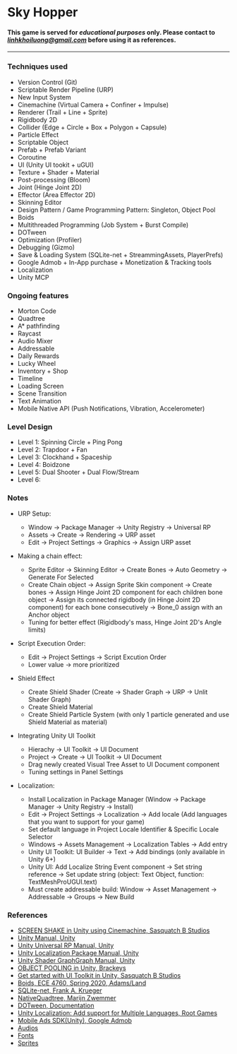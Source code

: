# Sky Hopper

#### This game is served for ***educational purposes*** only. Please contact to *linhkhoiluong@gmail.com* before using it as references.
---
### Techniques used

- Version Control (Git)
- Scriptable Render Pipeline (URP)
- New Input System
- Cinemachine (Virtual Camera + Confiner + Impulse)
- Renderer (Trail + Line + Sprite)
- Rigidbody 2D
- Collider (Edge + Circle + Box + Polygon + Capsule)
- Particle Effect
- Scriptable Object
- Prefab + Prefab Variant
- Coroutine
- UI (Unity UI tookit + uGUI)
- Texture + Shader + Material
- Post-processing (Bloom)
- Joint (Hinge Joint 2D)
- Effector (Area Effector 2D)
- Skinning Editor
- Design Pattern / Game Programming Pattern: Singleton, Object Pool
- Boids
- Multithreaded Programming (Job System + Burst Compile)
- DOTween
- Optimization (Profiler)
- Debugging (Gizmo)
- Save & Loading System (SQLite-net + StreammingAssets, PlayerPrefs)
- Google Admob + In-App purchase + Monetization & Tracking tools
- Localization
- Unity MCP

### Ongoing features
- Morton Code
- Quadtree
- A* pathfinding
- Raycast
- Audio Mixer
- Addressable
- Daily Rewards
- Lucky Wheel
- Inventory + Shop
- Timeline
- Loading Screen
- Scene Transition 
- Text Animation
- Mobile Native API (Push Notifications, Vibration, Accelerometer)

### Level Design

- Level 1: Spinning Circle + Ping Pong
- Level 2: Trapdoor + Fan
- Level 3: Clockhand + Spaceship
- Level 4: Boidzone
- Level 5: Dual Shooter + Dual Flow/Stream
- Level 6: 

### Notes
- URP Setup:
    + Window -> Package Manager -> Unity Registry -> Universal RP
    + Assets -> Create -> Rendering -> URP asset
    + Edit -> Project Settings -> Graphics -> Assign URP asset
- Making a chain effect:
    + Sprite Editor -> Skinning Editor -> Create Bones -> Auto Geometry -> Generate For Selected
    + Create Chain object -> Assign Sprite Skin component -> Create bones -> Assign Hinge Joint 2D component for each children bone object -> Assign its connected rigidbody (in Hinge Joint 2D component) for each bone consecutively -> Bone_0 assign with an Anchor object
    + Tuning for better effect (Rigidbody's mass, Hinge Joint 2D's Angle limits)
- Script Execution Order:
    + Edit -> Project Settings -> Script Excution Order
    + Lower value -> more prioritized
- Shield Effect
    + Create Shield Shader (Create -> Shader Graph -> URP -> Unlit Shader Graph)
    + Create Shield Material
    + Create Shield Particle System (with only 1 particle generated and use Shield Material as material)
- Integrating Unity UI Toolkit
    + Hierachy -> UI Toolkit -> UI Document
    + Project -> Create -> UI Toolkit -> UI Document
    + Drag newly created Visual Tree Asset to UI Document component
    + Tuning settings in Panel Settings

- Localization:
    + Install Localization in Package Manager (Window -> Package Manager -> Unity Registry -> Install)
    + Edit -> Project Settings -> Localization -> Add locale (Add languages that you want to support for your game)
    + Set default language in Project Locale Identifier & Specific Locale Selector
    + Windows -> Assets Management -> Localization Tables -> Add entry
    + Unity UI Toolkit: UI Builder -> Text -> Add bindings (only available in Unity 6+)
    + Unity UI: Add Localize String Event component -> Set string reference -> Set update string (object: Text Object, function: TextMeshProUGUI.text) 
    + Must create addressable build: Window -> Asset Management -> Addressable -> Groups -> New Build

### References
- [SCREEN SHAKE in Unity using Cinemachine, Sasquatch B Studios](https://www.youtube.com/watch?v=CgyLIWyDXqo&list=PLfmYNuLHEy-PQ6j6kki9kmM3Z5CayRSI0&index=4&ab_channel=SasquatchBStudios)
- [Unity Manual, Unity](https://docs.unity3d.com/6000.0/Documentation/Manual/)
- [Unity Universal RP Manual, Unity](https://docs.unity3d.com/Packages/com.unity.render-pipelines.universal@7.1/manual/index.html)
- [Unity Localization Package Manual, Unity](https://docs.unity3d.com/Packages/com.unity.localization@1.5/manual/index.html)
- [Unity Shader GraphGraph Manual, Unity](https://docs.unity3d.com/Packages/com.unity.shadergraph@6.9/manual/index.html)
- [OBJECT POOLING in Unity, Brackeys](https://www.youtube.com/watch?v=tdSmKaJvCoA&t=832s&ab_channel=Brackeys)
- [Get started with UI Toolkit in Unity, Sasquatch B Studios](https://www.youtube.com/watch?v=_jtj73lu2Ko&t=317s&ab_channel=SasquatchBStudios)
- [Boids, ECE 4760, Spring 2020, Adams/Land](https://people.ece.cornell.edu/land/courses/ece4760/labs/s2021/Boids/Boids.html)
- [SQLite-net, Frank A. Krueger](https://github.com/praeclarum/sqlite-net)
- [NativeQuadtree, Marijn Zwemmer](https://github.com/marijnz/NativeQuadtree)
- [DOTween, Documentation](https://dotween.demigiant.com/documentation.php)
- [Unity Localization: Add support for Multiple Languages, Root Games](https://www.youtube.com/watch?v=qcXuvd7qSxg)
- [Mobile Ads SDK(Unity), Google Admob](https://developers.google.com/admob/unity/quick-start)
- [Audios](https://opengameart.org/)
- [Fonts](https://fonts.google.com/)
- [Sprites](https://www.kenney.nl/assets)